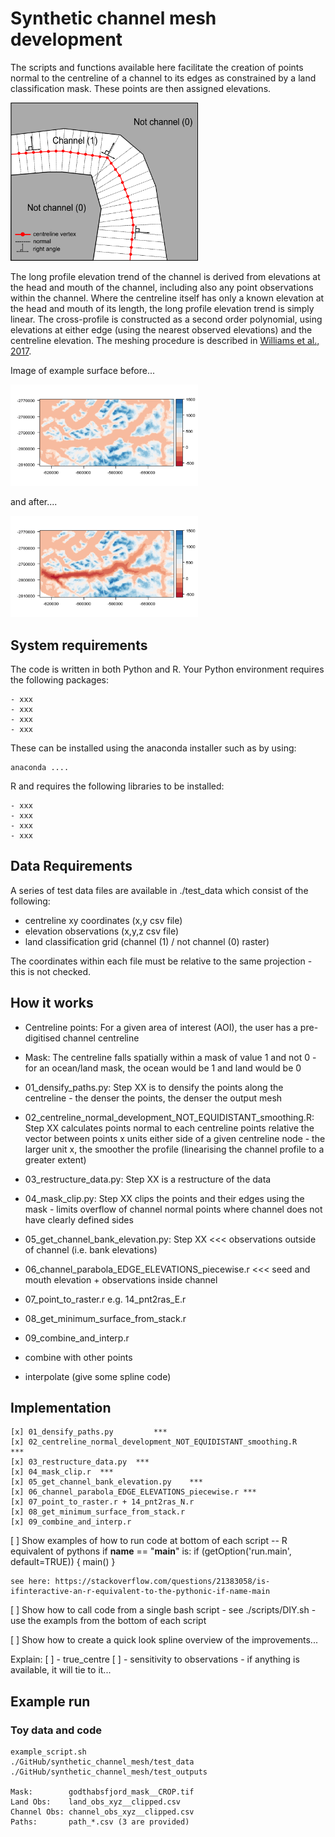 # Synthetic channel mesh development

The scripts and functions available here facilitate the creation of points normal to the centreline of a channel to its edges as constrained by a land classification mask. These points are then assigned elevations. 

<img src="./figs/mesh_normal_method.png" width="300px" />

The long profile elevation trend of the channel is derived from elevations at the head and mouth of the channel, including also any point observations within the channel. Where the centreline itself has only a known elevation at the head and mouth of its length, the long profile elevation trend is simply linear. The cross-profile is constructed as a second order polynomial, using elevations at either edge (using the nearest observed elevations) and the centreline elevation. The meshing procedure is described in [Williams et al., 2017](http://www.the-cryosphere.net/11/363/2017/tc-11-363-2017.html).

Image of example surface before...

<img src="./figs/aoi_without_synth.png" width="300px" />

and after....

<img src="./figs/aoi_with_synth.png" width="300px" />

## System requirements

The code is written in both Python and R. Your Python environment requires the following packages:

	- xxx
	- xxx
	- xxx
	- xxx

These can be installed using the anaconda installer such as by using:

	anaconda ....

R and requires the following libraries to be installed:

	- xxx
	- xxx
	- xxx
	- xxx
	
## Data Requirements

A series of test data files are available in ./test_data which consist of the following:

* centreline xy coordinates (x,y csv file)
* elevation observations (x,y,z csv file)
* land classification grid (channel (1) / not channel (0) raster)

The coordinates within each file must be relative to the same projection - this is not checked.

## How it works

- Centreline points: For a given area of interest (AOI), the user has a pre-digitised channel centreline
- Mask: The centreline falls spatially within a mask of value 1 and not 0 - for an ocean/land mask, the ocean would be 1 and land would be 0

- 01_densify_paths.py: Step XX is to densify the points along the centreline - the denser the points, the denser the output mesh 
- 02_centreline_normal_development_NOT_EQUIDISTANT_smoothing.R: Step XX calculates points normal to each centreline points relative the vector between points x units either side of a given centreline node - the larger unit x, the smoother the profile (linearising the channel profile to a greater extent) 
- 03_restructure_data.py: Step XX is a restructure of the data 
- 04_mask_clip.py: Step XX clips the points and their edges using the mask - limits overflow of channel normal points where channel does not have clearly defined sides 
- 05_get_channel_bank_elevation.py: Step XX  <<< observations outside of channel (i.e. bank elevations)
- 06_channel_parabola_EDGE_ELEVATIONS_piecewise.r <<< seed and mouth elevation + observations inside channel
- 07_point_to_raster.r e.g. 14_pnt2ras_E.r 
- 08_get_minimum_surface_from_stack.r 
- 09_combine_and_interp.r

- combine with other points
- interpolate (give some spline code)

## Implementation

	[x]	01_densify_paths.py 		***		
	[x]	02_centreline_normal_development_NOT_EQUIDISTANT_smoothing.R 	***
	[x]	03_restructure_data.py 	***
	[x]	04_mask_clip.r 	***
	[x]	05_get_channel_bank_elevation.py 	***
	[x]	06_channel_parabola_EDGE_ELEVATIONS_piecewise.r *** 
	[x]	07_point_to_raster.r + 14_pnt2ras_N.r 
	[x]	08_get_minimum_surface_from_stack.r
	[x] 09_combine_and_interp.r

[ ] Show examples of how to run code at bottom of each script
	-- R equivalent of pythons if __name__ == "__main__" is:
		if (getOption('run.main', default=TRUE)) {
	 		 main()
		}

	see here: https://stackoverflow.com/questions/21383058/is-ifinteractive-an-r-equivalent-to-the-pythonic-if-name-main

[ ] Show how to call code from a single bash script 
	- see ./scripts/DIY.sh
	- use the exampls from the bottom of each script

[ ] Show how to create a quick look spline overview of the improvements...

Explain:
[ ] - true_centre
[ ] - sensitivity to observations - if anything is available, it will tie to it...

## Example run

### Toy data and code

	example_script.sh
	./GitHub/synthetic_channel_mesh/test_data
	./GitHub/synthetic_channel_mesh/test_outputs

	Mask: 		 godthabsfjord_mask__CROP.tif
	Land Obs: 	 land_obs_xyz__clipped.csv
	Channel Obs: channel_obs_xyz__clipped.csv
	Paths:		 path_*.csv (3 are provided)




